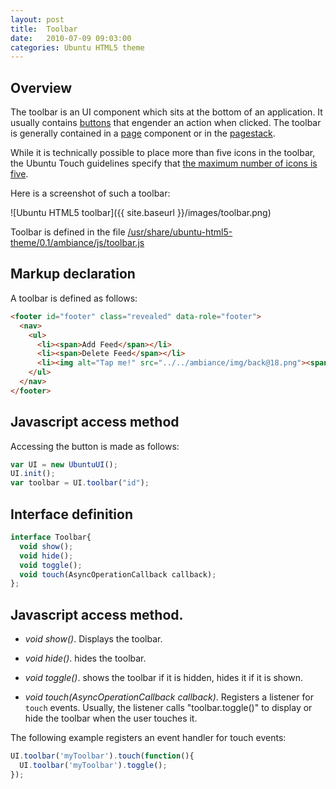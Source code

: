 ```yaml
---
layout: post
title:  Toolbar
date:   2010-07-09 09:03:00
categories: Ubuntu HTML5 theme
---
```

<h2>Overview</h2>
The toolbar is an UI component which sits at the bottom of an application. It usually contains <a href="{{ site.baseurl }}/ubuntu-html5-theme/widgets/button/">buttons</a> that engender an action when clicked.
The toolbar is generally contained in a <a href="{{ site.baseurl }}/ubuntu-html5-theme/widgets/page/">page</a> component or in the <a href="{{ site.baseurl }}/ubuntu-html5-theme/widgets/pagestack/">pagestack</a>.


While it is technically possible to place more than five icons in the toolbar, the Ubuntu Touch guidelines specify that <a href="http://design.ubuntu.com/apps/building-blocks/toolbar">the maximum number of icons is five</a>.

Here is a screenshot of such a toolbar:

![Ubuntu HTML5 toolbar]({{ site.baseurl }}/images/toolbar.png)

Toolbar is defined in the file <a href="file:///usr/share/ubuntu-html5-theme/0.1/ambiance/js/toolbar.js">/usr/share/ubuntu-html5-theme/0.1/ambiance/js/toolbar.js</a>

<h2>Markup declaration</h2>

A toolbar is defined as follows:


```html
<footer id="footer" class="revealed" data-role="footer">
  <nav>
    <ul>
      <li><span>Add Feed</span></li>
      <li><span>Delete Feed</span></li>
      <li><img alt="Tap me!" src="../../ambiance/img/back@18.png"><span>Back</span></li>
    </ul>
  </nav>
</footer>
```


<h2>Javascript access method</h2>
Accessing the button is made as follows:

```javascript
var UI = new UbuntuUI();
UI.init();
var toolbar = UI.toolbar("id");
```

<h2>Interface definition</h2>

```javascript
interface Toolbar{
  void show();
  void hide();
  void toggle();
  void touch(AsyncOperationCallback callback);
};
```

<h2>Javascript access method.</h2>

* _void show()_. Displays the toolbar.


* _void hide()_. hides the toolbar.

* _void toggle()_. shows the toolbar if it is hidden, hides it if it is shown.


* _void touch(AsyncOperationCallback callback)_. Registers a listener for <code>touch</code> events. Usually, the listener calls "toolbar.toggle()" to display or hide the toolbar when the user touches it.

The following example registers an event handler for touch events:

```javascript
UI.toolbar('myToolbar').touch(function(){
  UI.toolbar('myToolbar').toggle();
});
```